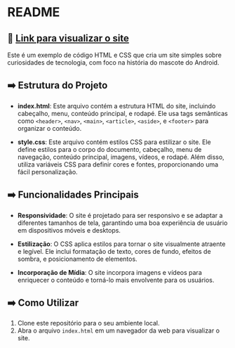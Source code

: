 # README

## 📌 [Link para visualizar o site](https://quiet-medovik-6a6a17.netlify.app/)

Este é um exemplo de código HTML e CSS que cria um site simples sobre curiosidades de tecnologia, com foco na história do mascote do Android.

## ➡️ Estrutura do Projeto

- **index.html**: Este arquivo contém a estrutura HTML do site, incluindo cabeçalho, menu, conteúdo principal, e rodapé. Ele usa tags semânticas como `<header>`, `<nav>`, `<main>`, `<article>`, `<aside>`, e `<footer>` para organizar o conteúdo.

- **style.css**: Este arquivo contém estilos CSS para estilizar o site. Ele define estilos para o corpo do documento, cabeçalho, menu de navegação, conteúdo principal, imagens, vídeos, e rodapé. Além disso, utiliza variáveis CSS para definir cores e fontes, proporcionando uma fácil personalização.

## ➡️ Funcionalidades Principais

- **Responsividade**: O site é projetado para ser responsivo e se adaptar a diferentes tamanhos de tela, garantindo uma boa experiência de usuário em dispositivos móveis e desktops.

- **Estilização**: O CSS aplica estilos para tornar o site visualmente atraente e legível. Ele inclui formatação de texto, cores de fundo, efeitos de sombra, e posicionamento de elementos.

- **Incorporação de Mídia**: O site incorpora imagens e vídeos para enriquecer o conteúdo e torná-lo mais envolvente para os usuários.

## ➡️ Como Utilizar

1. Clone este repositório para o seu ambiente local.
2. Abra o arquivo `index.html` em um navegador da web para visualizar o site.

